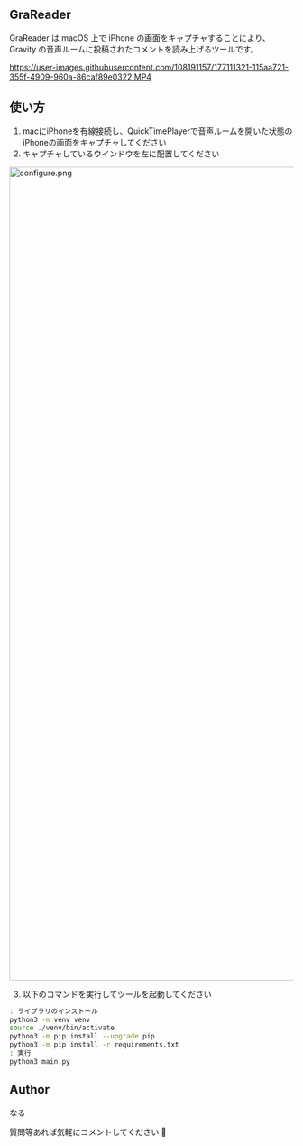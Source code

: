 ## GraReader
GraReader は macOS 上で iPhone の画面をキャプチャすることにより、 Gravity の音声ルームに投稿されたコメントを読み上げるツールです。

https://user-images.githubusercontent.com/108191157/177111321-115aa721-355f-4909-960a-86caf89e0322.MP4

## 使い方
1. macにiPhoneを有線接続し、QuickTimePlayerで音声ルームを開いた状態のiPhoneの画面をキャプチャしてください
2. キャプチャしているウインドウを左に配置してください

<img width="1440" alt="configure.png" src="https://user-images.githubusercontent.com/108191157/175783305-f568913a-13da-4c22-94ae-b83c70b4829c.png">

3. 以下のコマンドを実行してツールを起動してください

```bash
: ライブラリのインストール
python3 -m venv venv
source ./venv/bin/activate
python3 -m pip install --upgrade pip
python3 -m pip install -r requirements.txt
: 実行
python3 main.py
```

## Author
なる

質問等あれば気軽にコメントしてください :bow:
